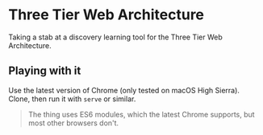 # Three Tier Web Architecture

Taking a stab at a discovery learning tool for the Three Tier Web Architecture.

## Playing with it

Use the latest version of Chrome (only tested on macOS High Sierra). Clone, then run it with `serve` or similar.

> The thing uses ES6 modules, which the latest Chrome supports, but most other browsers don't.